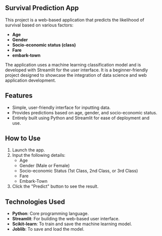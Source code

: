 ## Survival Prediction App

This project is a web-based application that predicts the likelihood of survival based on various factors:
- **Age**
- **Gender**
- **Socio-economic status (class)**
- **Fare**
- **embark-town**

The application uses a machine learning classification model and is developed with Streamlit for the user interface. It is a beginner-friendly project designed to showcase the integration of data science and web application development.
## Features
- Simple, user-friendly interface for inputting data.
- Provides predictions based on age, gender, and socio-economic status.
- Entirely built using Python and Streamlit for ease of deployment and use.

## How to Use
1. Launch the app.
2. Input the following details:
   - Age
   - Gender (Male or Female)
   - Socio-economic Status (1st Class, 2nd Class, or 3rd Class)
   - Fare
   - Embark-Town
3. Click the "Predict" button to see the result.
## Technologies Used
- **Python**: Core programming language.
- **Streamlit**: For building the web-based user interface.
- **Scikit-learn**: To train and save the machine learning model.
- **Joblib**: To save and load the model.
